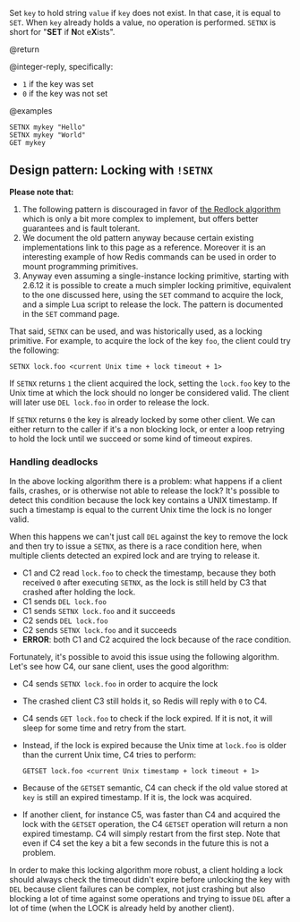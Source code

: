 Set `key` to hold string `value` if `key` does not exist. In that case, it is
equal to `SET`. When `key` already holds a value, no operation is performed.
`SETNX` is short for "**SET** if **N**ot e**X**ists".

@return

@integer-reply, specifically:

- `1` if the key was set
- `0` if the key was not set

@examples

```cli
SETNX mykey "Hello"
SETNX mykey "World"
GET mykey
```

## Design pattern: Locking with `!SETNX`

**Please note that:**

1. The following pattern is discouraged in favor of
   [the Redlock algorithm](https://redis.io/topics/distlock) which is only a bit
   more complex to implement, but offers better guarantees and is fault
   tolerant.
2. We document the old pattern anyway because certain existing implementations
   link to this page as a reference. Moreover it is an interesting example of
   how Redis commands can be used in order to mount programming primitives.
3. Anyway even assuming a single-instance locking primitive, starting with
   2.6.12 it is possible to create a much simpler locking primitive, equivalent
   to the one discussed here, using the `SET` command to acquire the lock, and a
   simple Lua script to release the lock. The pattern is documented in the `SET`
   command page.

That said, `SETNX` can be used, and was historically used, as a locking
primitive. For example, to acquire the lock of the key `foo`, the client could
try the following:

```
SETNX lock.foo <current Unix time + lock timeout + 1>
```

If `SETNX` returns `1` the client acquired the lock, setting the `lock.foo` key
to the Unix time at which the lock should no longer be considered valid. The
client will later use `DEL lock.foo` in order to release the lock.

If `SETNX` returns `0` the key is already locked by some other client. We can
either return to the caller if it's a non blocking lock, or enter a loop
retrying to hold the lock until we succeed or some kind of timeout expires.

### Handling deadlocks

In the above locking algorithm there is a problem: what happens if a client
fails, crashes, or is otherwise not able to release the lock? It's possible to
detect this condition because the lock key contains a UNIX timestamp. If such a
timestamp is equal to the current Unix time the lock is no longer valid.

When this happens we can't just call `DEL` against the key to remove the lock
and then try to issue a `SETNX`, as there is a race condition here, when
multiple clients detected an expired lock and are trying to release it.

- C1 and C2 read `lock.foo` to check the timestamp, because they both received
  `0` after executing `SETNX`, as the lock is still held by C3 that crashed
  after holding the lock.
- C1 sends `DEL lock.foo`
- C1 sends `SETNX lock.foo` and it succeeds
- C2 sends `DEL lock.foo`
- C2 sends `SETNX lock.foo` and it succeeds
- **ERROR**: both C1 and C2 acquired the lock because of the race condition.

Fortunately, it's possible to avoid this issue using the following algorithm.
Let's see how C4, our sane client, uses the good algorithm:

- C4 sends `SETNX lock.foo` in order to acquire the lock

- The crashed client C3 still holds it, so Redis will reply with `0` to C4.

- C4 sends `GET lock.foo` to check if the lock expired. If it is not, it will
  sleep for some time and retry from the start.

- Instead, if the lock is expired because the Unix time at `lock.foo` is older
  than the current Unix time, C4 tries to perform:

  ```
  GETSET lock.foo <current Unix timestamp + lock timeout + 1>
  ```

- Because of the `GETSET` semantic, C4 can check if the old value stored at
  `key` is still an expired timestamp. If it is, the lock was acquired.

- If another client, for instance C5, was faster than C4 and acquired the lock
  with the `GETSET` operation, the C4 `GETSET` operation will return a non
  expired timestamp. C4 will simply restart from the first step. Note that even
  if C4 set the key a bit a few seconds in the future this is not a problem.

In order to make this locking algorithm more robust, a client holding a lock
should always check the timeout didn't expire before unlocking the key with
`DEL` because client failures can be complex, not just crashing but also
blocking a lot of time against some operations and trying to issue `DEL` after a
lot of time (when the LOCK is already held by another client).
